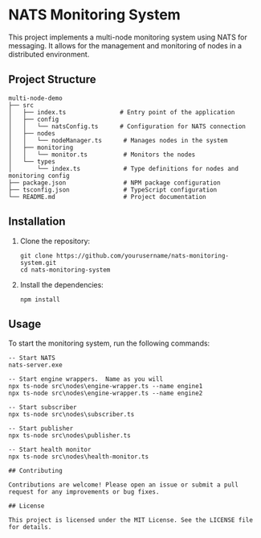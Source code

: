 # NATS Monitoring System

This project implements a multi-node monitoring system using NATS for messaging. It allows for the management and monitoring of nodes in a distributed environment.

## Project Structure

```
multi-node-demo
├── src
│   ├── index.ts               # Entry point of the application
│   ├── config
│   │   └── natsConfig.ts      # Configuration for NATS connection
│   ├── nodes
│   │   └── nodeManager.ts      # Manages nodes in the system
│   ├── monitoring
│   │   └── monitor.ts          # Monitors the nodes
│   └── types
│       └── index.ts            # Type definitions for nodes and monitoring config
├── package.json                # NPM package configuration
├── tsconfig.json               # TypeScript configuration
└── README.md                   # Project documentation
```

## Installation

1. Clone the repository:
   ```
   git clone https://github.com/yourusername/nats-monitoring-system.git
   cd nats-monitoring-system
   ```

2. Install the dependencies:
   ```
   npm install
   ```

## Usage

To start the monitoring system, run the following commands:
```
-- Start NATS
nats-server.exe

-- Start engine wrappers.  Name as you will
npx ts-node src\nodes\engine-wrapper.ts --name engine1
npx ts-node src\nodes\engine-wrapper.ts --name engine2

-- Start subscriber 
npx ts-node src\nodes\subscriber.ts

-- Start publisher
npx ts-node src\nodes\publisher.ts

-- Start health monitor
npx ts-node src\nodes\health-monitor.ts

## Contributing

Contributions are welcome! Please open an issue or submit a pull request for any improvements or bug fixes.

## License

This project is licensed under the MIT License. See the LICENSE file for details.